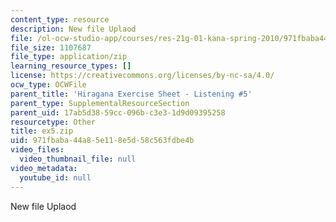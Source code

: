 ```yaml
---
content_type: resource
description: New file Uplaod
file: /ol-ocw-studio-app/courses/res-21g-01-kana-spring-2010/971fbaba44a85e118e5d58c563fdbe4b_ex5.zip
file_size: 1107687
file_type: application/zip
learning_resource_types: []
license: https://creativecommons.org/licenses/by-nc-sa/4.0/
ocw_type: OCWFile
parent_title: 'Hiragana Exercise Sheet - Listening #5'
parent_type: SupplementalResourceSection
parent_uid: 17ab5d38-59cc-096b-c3e3-1d9d09395258
resourcetype: Other
title: ex5.zip
uid: 971fbaba-44a8-5e11-8e5d-58c563fdbe4b
video_files:
  video_thumbnail_file: null
video_metadata:
  youtube_id: null
---
```

New file Uplaod